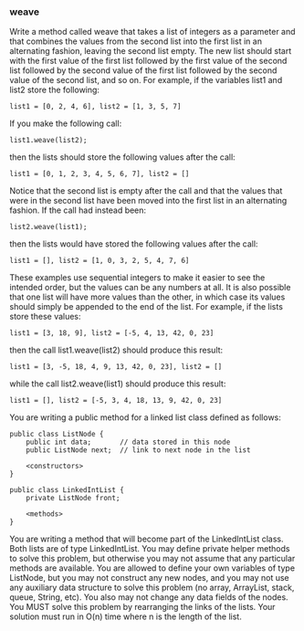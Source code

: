 <div class="viewer">

### weave

<div>

Write a method called weave that takes a list of integers as a parameter and that combines the values from the second list into the first list in an alternating fashion, leaving the second list empty. The new list should start with the first value of the first list followed by the first value of the second list followed by the second value of the first list followed by the second value of the second list, and so on. For example, if the variables list1 and list2 store the following:

    list1 = [0, 2, 4, 6], list2 = [1, 3, 5, 7]

If you make the following call:

    list1.weave(list2);

then the lists should store the following values after the call:

    list1 = [0, 1, 2, 3, 4, 5, 6, 7], list2 = []

Notice that the second list is empty after the call and that the values that were in the second list have been moved into the first list in an alternating fashion. If the call had instead been:

    list2.weave(list1);

then the lists would have stored the following values after the call:

    list1 = [], list2 = [1, 0, 3, 2, 5, 4, 7, 6]

These examples use sequential integers to make it easier to see the intended order, but the values can be any numbers at all. It is also possible that one list will have more values than the other, in which case its values should simply be appended to the end of the list. For example, if the lists store these values:

    list1 = [3, 18, 9], list2 = [-5, 4, 13, 42, 0, 23]

then the call list1.weave(list2) should produce this result:

    list1 = [3, -5, 18, 4, 9, 13, 42, 0, 23], list2 = []

while the call list2.weave(list1) should produce this result:

    list1 = [], list2 = [-5, 3, 4, 18, 13, 9, 42, 0, 23]

You are writing a public method for a linked list class defined as follows:

    public class ListNode {
        public int data;       // data stored in this node
        public ListNode next;  // link to next node in the list

        <constructors>
    }

    public class LinkedIntList {
        private ListNode front;

        <methods>
    }

You are writing a method that will become part of the LinkedIntList class. Both lists are of type LinkedIntList. You may define private helper methods to solve this problem, but otherwise you may not assume that any particular methods are available. You are allowed to define your own variables of type ListNode, but you may not construct any new nodes, and you may not use any auxiliary data structure to solve this problem (no array, ArrayList, stack, queue, String, etc). You also may not change any data fields of the nodes. You MUST solve this problem by rearranging the links of the lists. Your solution must run in O(n) time where n is the length of the list.

</div>

</div>
